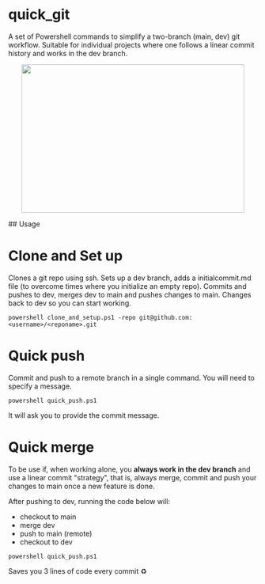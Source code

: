 # quick_git
A set of Powershell commands to simplify a two-branch (main, dev) git workflow. Suitable for individual projects where one follows a linear commit history and works in the dev branch.
<p align="center">
    <img height=300 width=450 src="https://i.kym-cdn.com/entries/icons/original/000/028/021/work.jpg">
</p>
##  Usage

# Clone and Set up

Clones a git repo using ssh. Sets up a dev branch, adds a initialcommit.md file (to overcome times where you initialize an empty repo). Commits and pushes to dev, merges dev to main and pushes changes to main. Changes back to dev so you can start working.

```
powershell clone_and_setup.ps1 -repo git@github.com:<username>/<reponame>.git
```

# Quick push

Commit and push to a remote branch in a single command. You will need to specify a message.

```
powershell quick_push.ps1
```

It will ask you to provide the commit message.

# Quick merge

To be use if, when working alone, you **always work in the dev branch** and use a linear commit "strategy", that is, always merge, commit and push your changes to main once a new feature is done.

After pushing to dev, running the code below will:

+ checkout to main
+ merge dev
+ push to main (remote)
+ checkout to dev

```
powershell quick_push.ps1
```

Saves you 3 lines of code every commit :recycle:


